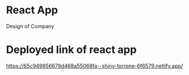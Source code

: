 # React App

Design of Company

# Deployed link of react app
https://65c949856679d468a55068fa--shiny-torrone-6f6579.netlify.app/